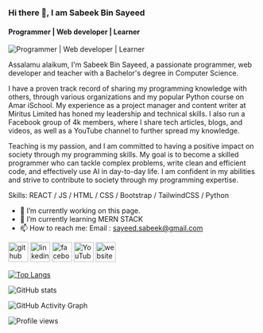 ### Hi there 👋, I am Sabeek Bin Sayeed
#### Programmer | Web developer | Learner 
![Programmer | Web developer | Learner ](https://media.licdn.com/dms/image/D5616AQEJYwrdjvNLyQ/profile-displaybackgroundimage-shrink_350_1400/0/1675004978397?e=1684972800&v=beta&t=fm3EvVkSg3O0FUkIjK6Xq5Y9eHDSDz1Q9ylgycS9wbA)

Assalamu alaikum, I'm Sabeek Bin Sayeed, a passionate programmer, web developer and teacher with a Bachelor's degree in Computer Science.

I have a proven track record of sharing my programming knowledge with others, through various organizations and my popular Python course on Amar iSchool. My experience as a project manager and content writer at Miritus Limited has honed my leadership and technical skills. I also run a Facebook group of 4k members, where I share tech articles, blogs, and videos, as well as a YouTube channel to further spread my knowledge.

Teaching is my passion, and I am committed to having a positive impact on society through my programming skills. My goal is to become a skilled programmer who can tackle complex problems, write clean and efficient code, and effectively use AI in day-to-day life. I am confident in my abilities and strive to contribute to society through my programming expertise.


Skills: REACT / JS / HTML / CSS / Bootstrap / TailwindCSS / Python 

- 🔭 I’m currently working on this page. 
- 🌱 I’m currently learning MERN STACK 
- 📫 How to reach me: Email : sayeed.sabeek@gmail.com 


[<img src='https://cdn.jsdelivr.net/npm/simple-icons@3.0.1/icons/github.svg' alt='github' height='40'>](https://github.com/sabeekbinsayeed)  [<img src='https://cdn.jsdelivr.net/npm/simple-icons@3.0.1/icons/linkedin.svg' alt='linkedin' height='40'>](https://www.linkedin.com/in/sabeek/)  [<img src='https://cdn.jsdelivr.net/npm/simple-icons@3.0.1/icons/facebook.svg' alt='facebook' height='40'>](https://www.facebook.com/sabik.sayeed.1)  [<img src='https://cdn.jsdelivr.net/npm/simple-icons@3.0.1/icons/youtube.svg' alt='YouTube' height='40'>](https://www.youtube.com/channel/sabeekbinsayeed)  [<img src='https://cdn.jsdelivr.net/npm/simple-icons@3.0.1/icons/icloud.svg' alt='website' height='40'>](https://sabeekbinsayeed.netlify.app/)  

[![Top Langs](https://github-readme-stats.vercel.app/api/top-langs/?username=sabeekbinsayeed)](https://github.com/anuraghazra/github-readme-stats)

![GitHub stats](https://github-readme-stats.vercel.app/api?username=sabeekbinsayeed&show_icons=true)  

![GitHub Activity Graph](https://activity-graph.herokuapp.com/graph?username=sabeekbinsayeed)  

![Profile views](https://gpvc.arturio.dev/sabeekbinsayeed)  
